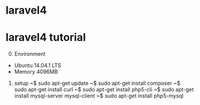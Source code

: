 laravel4
========

laravel4 tutorial
=================
0. Environment
- Ubuntu 14.04.1 LTS
- Memory 4096MB

1. setup
~$ sudo apt-get update
~$ sudo apt-get install composer
~$ sudo apt-get install curl
~$ sudo apt-get install php5-cli 
~$ sudo apt-get install mysql-server mysql-client
~$ sudo apt-get install php5-mysql
